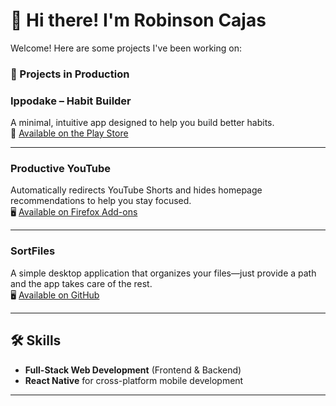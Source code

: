 # 👋 Hi there! I'm Robinson Cajas  

Welcome! Here are some projects I've been working on:

### 🚀 Projects in Production

### **Ippodake – Habit Builder**  
A minimal, intuitive app designed to help you build better habits.  
📱 [Available on the Play Store](https://play.google.com/store/apps/details?id=com.proyect1_1&hl=en)

---

### **Productive YouTube**  
Automatically redirects YouTube Shorts and hides homepage recommendations to help you stay focused.  
🖥️ [Available on Firefox Add-ons](https://addons.mozilla.org/es-ES/firefox/addon/productive-youtube/)

---

### **SortFiles**  
A simple desktop application that organizes your files—just provide a path and the app takes care of the rest.  
🖥️ [Available on GitHub](https://github.com/robincajas12/SortFilesProyect/releases/tag/v1.0.0)

---

## 🛠️ Skills  

- **Full-Stack Web Development** (Frontend & Backend)  
- **React Native** for cross-platform mobile development
---
